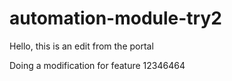 # automation-module-try2

Hello, this is an edit from the portal

Doing a modification for feature 12346464